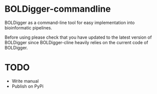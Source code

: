 # BOLDigger-commandline
BOLDigger as a command-line tool for easy implementation into bioinformatic pipelines.

Before using please check that you have updated to the latest version of BOLDigger since BOLDigger-cline heavily relies on the current code of BOLDigger.

# TODO
- Write manual
- Publish on PyPi
